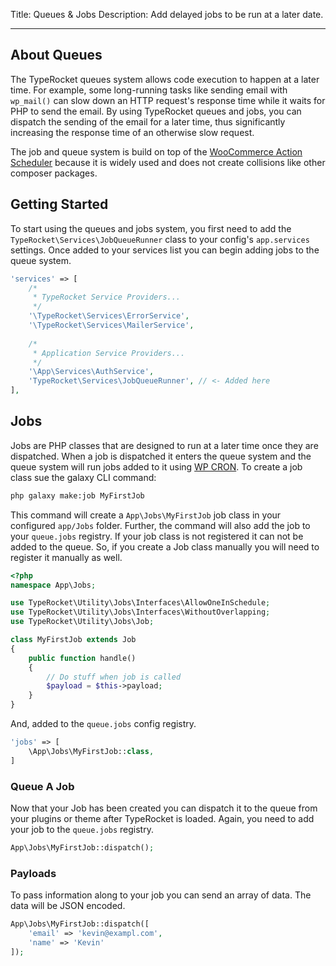 Title: Queues & Jobs
Description: Add delayed jobs to be run at a later date.

---

## About Queues

The TypeRocket queues system allows code execution to happen at a later time. For example, some long-running tasks like sending email with `wp_mail()` can slow down an HTTP request's response time while it waits for PHP to send the email. By using TypeRocket queues and jobs, you can dispatch the sending of the email for a later time, thus significantly increasing the response time of an otherwise slow request.

The job and queue system is build on top of the [WooCommerce Action Scheduler](https://actionscheduler.org/) because it is widely used and does not create collisions like other composer packages.

## Getting Started

To start using the queues and jobs system, you first need to add the `TypeRocket\Services\JobQueueRunner` class to your config's `app.services` settings. Once added to your services list you can begin adding jobs to the queue system.

```php
'services' => [
    /*
     * TypeRocket Service Providers...
     */
    '\TypeRocket\Services\ErrorService',
    '\TypeRocket\Services\MailerService',
    
    /*
     * Application Service Providers...
     */
    '\App\Services\AuthService',
    'TypeRocket\Services\JobQueueRunner', // <- Added here
],
```

## Jobs

Jobs are PHP classes that are designed to run at a later time once they are dispatched. When a job is dispatched it enters the queue system and the queue system will run jobs added to it using [WP CRON](https://developer.wordpress.org/plugins/cron/). To create a job class sue the galaxy CLI command:

```bash
php galaxy make:job MyFirstJob
```

This command will create a `App\Jobs\MyFirstJob` job class in your configured `app/Jobs` folder. Further, the command will also add the job to your `queue.jobs` registry. If your job class is not registered it can not be added to the queue. So, if you create a Job class manually you will need to register it manually as well.

```php
<?php
namespace App\Jobs;

use TypeRocket\Utility\Jobs\Interfaces\AllowOneInSchedule;
use TypeRocket\Utility\Jobs\Interfaces\WithoutOverlapping;
use TypeRocket\Utility\Jobs\Job;

class MyFirstJob extends Job
{
    public function handle()
    {
        // Do stuff when job is called
        $payload = $this->payload;
    }
}
```

And, added to the `queue.jobs` config registry.

```php
'jobs' => [
    \App\Jobs\MyFirstJob::class,
]
```


### Queue A Job

Now that your Job has been created you can dispatch it to the queue from your plugins or theme after TypeRocket is loaded. Again, you need to add your job to the `queue.jobs` registry.

```php
App\Jobs\MyFirstJob::dispatch();
```

### Payloads

To pass information along to your job you can send an array of data. The data will be JSON encoded.

```php
App\Jobs\MyFirstJob::dispatch([
    'email' => 'kevin@exampl.com',
    'name' => 'Kevin'
]);
```



